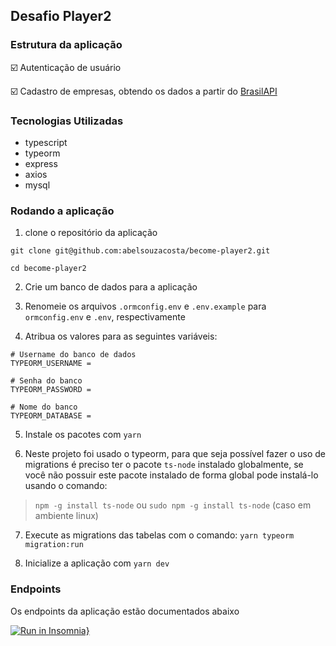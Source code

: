 ## Desafio Player2

### Estrutura da aplicação

:ballot_box_with_check: Autenticação de usuário

:ballot_box_with_check: Cadastro de empresas, obtendo os dados a partir do [BrasilAPI](https://brasilapi.com.br/)

### Tecnologias Utilizadas

- typescript
- typeorm
- express
- axios
- mysql

### Rodando a aplicação

1. clone o repositório da aplicação

```
git clone git@github.com:abelsouzacosta/become-player2.git

cd become-player2
```

2. Crie um banco de dados para a aplicação

3. Renomeie os arquivos `.ormconfig.env` e `.env.example` para `ormconfig.env` e `.env`, respectivamente

4. Atribua os valores para as seguintes variáveis:

```
# Username do banco de dados
TYPEORM_USERNAME =

# Senha do banco
TYPEORM_PASSWORD =

# Nome do banco
TYPEORM_DATABASE =
```

5. Instale os pacotes com `yarn`

6. Neste projeto foi usado o typeorm, para que seja possível fazer o uso de migrations é preciso ter o pacote `ts-node` instalado globalmente, se você não possuir este pacote instalado de forma global pode instalá-lo usando o comando:

> `npm -g install ts-node` ou `sudo npm -g install ts-node` (caso em ambiente linux)

7. Execute as migrations das tabelas com o comando: `yarn typeorm migration:run`

8. Inicialize a aplicação com `yarn dev`

### Endpoints

Os endpoints da aplicação estão documentados abaixo

[![Run in Insomnia}](https://insomnia.rest/images/run.svg)](https://insomnia.rest/run/?label=Become%20Player%202&uri=https%3A%2F%2Fraw.githubusercontent.com%2Fabelsouzacosta%2Fhivelabs-challenge-endpoints%2Fmaster%2FENDPOINTS-PLAYER2%3Ftoken%3DAHJQ6XFZ27EJMUOZ5X6T5TLBDMEL4)
